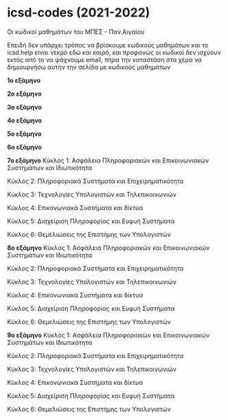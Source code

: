 # icsd-codes (2021-2022)
Οι κωδικοί μαθημάτων του ΜΠΕΣ - Παν.Αιγαίου

Επειδή δεν υπάρχει τρόπος να βρίσκουμε κωδικούς μαθημάτων και το icsd.help είναι νεκρό εδώ και καιρό, και προφανώς οι κωδικοί δεν ισχύουν εκτός από το να ψάχνουμε email, πήρα την καταστάση στα χέρα να δημιουργήσω αυτήν την σελίδα με κωδικούς μαθημάτων

**1ο εξάμηνο**

**2ο εξάμηνο**

**3ο εξάμηνο**

**4ο εξάμηνο**

**5ο εξάμηνο**

**6ο εξάμηνο**

**7ο εξάμηνο**
Κύκλος 1: Ασφάλεια Πληροφοριακών και Επικοινωνιακών Συστημάτων και Ιδιωτικότητα

Κύκλος 2: Πληροφοριακά Συστήματα και Επιχειρηματικότητα

Κύκλος 3: Τεχνολογίες Υπολογιστών και Τηλεπικοινωνιών

Κύκλος 4: Επικονωνιακά Συστήματα και δίκτυα

Κύκλος 5: Διαχείριση Πληροφορίας και Ευφυή Συστήματα

Κύκλος 6: Θεμελιώσεις της Επιστήμης των Υπολογιστών

**8ο εξάμηνο**
Κύκλος 1: Ασφάλεια Πληροφοριακών και Επικοινωνιακών Συστημάτων και Ιδιωτικότητα

Κύκλος 2: Πληροφοριακά Συστήματα και Επιχειρηματικότητα

Κύκλος 3: Τεχνολογίες Υπολογιστών και Τηλεπικοινωνιών

Κύκλος 4: Επικονωνιακά Συστήματα και δίκτυα

Κύκλος 5: Διαχείριση Πληροφορίας και Ευφυή Συστήματα

Κύκλος 6: Θεμελιώσεις της Επιστήμης των Υπολογιστών

**9ο εξάμηνο**
Κύκλος 1: Ασφάλεια Πληροφοριακών και Επικοινωνιακών Συστημάτων και Ιδιωτικότητα

Κύκλος 2: Πληροφοριακά Συστήματα και Επιχειρηματικότητα

Κύκλος 3: Τεχνολογίες Υπολογιστών και Τηλεπικοινωνιών

Κύκλος 4: Επικονωνιακά Συστήματα και δίκτυα

Κύκλος 5: Διαχείριση Πληροφορίας και Ευφυή Συστήματα

Κύκλος 6: Θεμελιώσεις της Επιστήμης των Υπολογιστών
